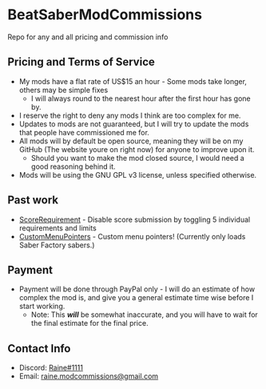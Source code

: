 # BeatSaberModCommissions
Repo for any and all pricing and commission info

## Pricing and Terms of Service
* My mods have a flat rate of US$15 an hour - Some mods take longer, others may be simple fixes
  * I will always round to the nearest hour after the first hour has gone by.
* I reserve the right to deny any mods I think are too complex for me.
* Updates to mods are not guaranteed, but I will try to update the mods that people have commissioned me for.
* All mods will by default be open source, meaning they will be on my GitHub (The website youre on right now) for anyone to improve upon it.
  * Should you want to make the mod closed source, I would need a good reasoning behind it.
* Mods will be using the GNU GPL v3 license, unless specified otherwise.

## Past work
* [ScoreRequirement](https://github.com/dawnvt/scorerequirement) - Disable score submission by toggling 5 individual requirements and limits
* [CustomMenuPointers](https://github.com/dawnvt/custommenupointers) - Custom menu pointers! (Currently only loads Saber Factory sabers.)

## Payment
* Payment will be done through PayPal only - I will do an estimate of how complex the mod is, and give you a general estimate time wise before I start working.
  * Note: This ***will*** be somewhat inaccurate, and you will have to wait for the final estimate for the final price.

## Contact Info
* Discord: [Raine#1111](https://discordapp.com/users/813176414692966432)
* Email: [raine.modcommissions@gmail.com](raine.modcommissions@gmail.com)
